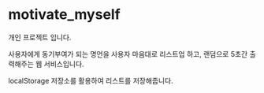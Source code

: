 # motivate_myself
개인 프로젝트 입니다.

사용자에게 동기부여가 되는 명언을 사용자 마음대로 리스트업 하고, 랜덤으로 5초간 출력해주는 웹 서비스입니다.

localStorage 저장소를 활용하여 리스트를 저장해줍니다.
